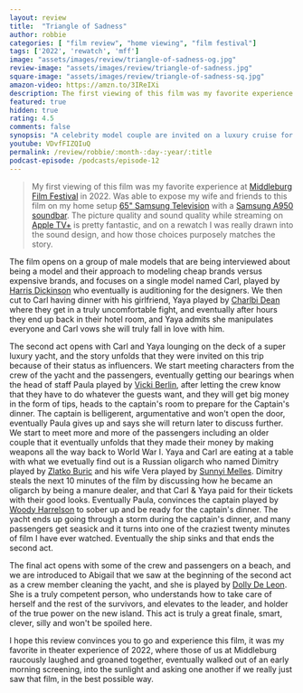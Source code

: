```yaml
---
layout: review
title:  "Triangle of Sadness"
author: robbie
categories: [ "film review", "home viewing", "film festival"]
tags: ['2022', 'rewatch', 'mff']
image: "assets/images/review/triangle-of-sadness-og.jpg"
review-image: "assets/images/review/triangle-of-sadness.jpg"
square-image: "assets/images/review/triangle-of-sadness-sq.jpg"
amazon-video: https://amzn.to/3IReIXi
description: The first viewing of this film was my favorite experience of Middleburg Film Festival in 2022, and then I was able to show my wife and friends this film at my home on my home theater setup off Apple TV.
featured: true
hidden: true
rating: 4.5
comments: false
synopsis: "A celebrity model couple are invited on a luxury cruise for the uber-rich, helmed by an unhinged captain. What first appeared Instagrammable ends catastrophically, leaving the survivors stranded on a desert island and fighting for survival."  
youtube: VDvfFIZQIuQ
permalink: /review/robbie/:month-:day-:year/:title
podcast-episode: /podcasts/episode-12
---
```

> My first viewing of this film was my favorite experience at <a href="https://middleburgfilm.org/previous-festivals?year=2022">Middleburg Film Festival</a> in 2022. Was able to expose my wife and friends to this film on my home setup <a href="https://amzn.to/3eMhnV3">65" Samsung Television</a> with a <a href="https://amzn.to/3Ljd8wh">Samsung A950 soundbar</a>.  The picture quality and sound quality while streaming on <a href="https://tv.apple.com/us/movie/triangle-of-sadness/umc.cmc.6oh5rve3nyng22546ojytkc9x">Apple TV+</a> is pretty fantastic, and on a rewatch I was really drawn into the sound design, and how those choices purposely matches the story.  

The film opens on a group of male models that are being interviewed about being a model and their approach to modeling cheap brands versus expensive brands, and focuses on a single model named Carl, played by [Harris Dickinson](https://www.imdb.com/name/nm6170168/) who eventually is auditioning for the designers.  We then cut to Carl having dinner with his girlfriend, Yaya played by [Charlbi Dean](https://www.imdb.com/name/nm4528025/) where they get in a truly uncomfortable fight, and eventually after hours they end up back in their hotel room, and Yaya admits she manipulates everyone and Carl vows she will truly fall in love with him. 

The second act opens with Carl and Yaya lounging on the deck of a super luxury yacht, and the story unfolds that they were invited on this trip because of their status as influencers. We start meeting characters from the crew of the yacht and the passengers, eventually getting our bearings when the head of staff Paula played by [Vicki Berlin](https://www.imdb.com/name/nm1365203/), after letting the crew know that they have to do whatever the guests want, and they will get big money in the form of tips, heads to the captain's room to prepare for the Captain's dinner.  The captain is belligerent, argumentative and won't open the door, eventually Paula gives up and says she will return later to discuss further.  We start to meet more and more of the passengers including an older couple that it eventually unfolds that they made their money by making weapons all the way back to World War I.  Yaya and Carl are eating at a table with what we evetually find out is a Russian oligarch who named Dimitry played by [Zlatko Buric](https://www.imdb.com/name/nm0121519/) and his wife Vera played by [Sunnyi Melles](https://www.imdb.com/name/nm0577935/).  Dimitry steals the next 10 minutes of the film by discussing how he became an oligarch by being a manure dealer, and that Carl & Yaya paid for their tickets with their good looks.  Eventually Paula, convinces the captain played by [Woody Harrelson](https://www.imdb.com/name/nm0000437/) to sober up and be ready for the captain's dinner.  The yacht ends up going through a storm during the captain's dinner, and many passengers get seasick and it turns into one of the craziest twenty minutes of film I have ever watched.  Eventually the ship sinks and that ends the second act.

The final act opens with some of the crew and passengers on a beach, and we are introduced to Abigail that we saw at the beginning of the second act as a crew member cleaning the yacht, and she is played by [Dolly De Leon](https://www.imdb.com/name/nm2976018/).  She is a truly competent person, who understands how to take care of herself and the rest of the survivors, and elevates to the leader, and holder of the true power on the new island.  This act is truly a great finale, smart, clever, silly and won't be spoiled here.

I hope this review convinces you to go and experience this film, it was my favorite in theater experience of 2022, where those of us at Middleburg raucously laughed and groaned together, eventually walked out of an early morning screening, into the sunlight and asking one another if we really just saw that film, in the best possible way.